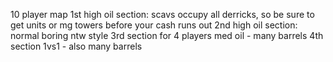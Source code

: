 10 player map
1st high oil section: scavs occupy all derricks, so be sure to get units or mg towers before your cash runs out
2nd high oil section: normal boring ntw style
3rd section for 4 players med oil - many barrels
4th section 1vs1 - also many barrels